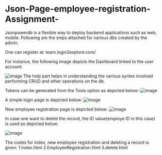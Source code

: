 # Json-Page-employee-registration-Assignment-
Jsonpowerdb is a flexible way to deploy backend applications such as web, mobile.
Following are the snips attached for various dbs created by the admin.

One can register at:
learn.login2explore.com/ 

For instance, the following image depicts the Dashboard linked to the user account:

![image](https://user-images.githubusercontent.com/39164201/166119755-70da8e0b-e3af-4f4d-94a0-c8695d054a8d.png)
The help part helps in understanding the various syntex involved performing CRUD and other operations on the db.

Tokens can be generated from the Tools option as depicted below:
![image](https://user-images.githubusercontent.com/39164201/166119928-9d557b4e-dc88-457d-9b9a-bb195e50e3b7.png)


A simple login page is depicted below:
![image](https://user-images.githubusercontent.com/39164201/166119877-d50fa8b2-a856-4e2f-98f7-d89f5bb2dd71.png)
 
New employee registration page is depicted below:
![image](https://user-images.githubusercontent.com/39164201/166119951-63f5d216-a8f1-4f96-b4e5-aefedd2fb097.png)

In case one want to delete the record, the ID value(employe ID in this case) is used as depicted below:

![image](https://user-images.githubusercontent.com/39164201/166119979-698c9c6d-6b5c-482a-8062-8f95619c23e1.png)

The codes for index, new employee registration and deleting a record is given:
1.index.html
2.EmployeeRegistration.html
3.delete.html

